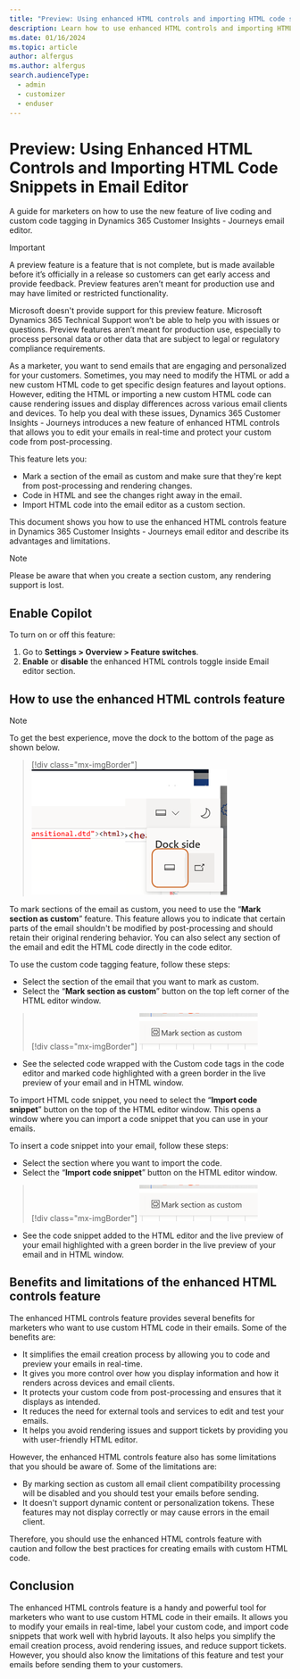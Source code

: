 ```yaml
---
title: "Preview: Using enhanced HTML controls and importing HTML code snippets in email editor"
description: Learn how to use enhanced HTML controls and importing HTML code snippets in Dynamics 365 Customer Insights - Journeys.
ms.date: 01/16/2024
ms.topic: article
author: alfergus
ms.author: alfergus
search.audienceType: 
  - admin
  - customizer
  - enduser
---
```


# Preview: Using Enhanced HTML Controls and Importing HTML Code Snippets in Email Editor

A guide for marketers on how to use the new feature of live coding and custom code tagging in Dynamics 365 Customer Insights - Journeys email editor.

> [!IMPORTANT]
> A preview feature is a feature that is not complete, but is made available before it’s officially in a release so customers can get early access and provide feedback. Preview features aren’t meant for production use and may have limited or restricted functionality.
>
> Microsoft doesn't provide support for this preview feature. Microsoft Dynamics 365 Technical Support won’t be able to help you with issues or questions. Preview features aren’t meant for production use, especially to process personal data or other data that are subject to legal or regulatory compliance requirements.

As a marketer, you want to send emails that are engaging and personalized for your customers. Sometimes, you may need to modify the HTML or add a new custom HTML code to get specific design features and layout options. However, editing the HTML or importing a new custom HTML code can cause rendering issues and display differences across various email clients and devices. To help you deal with these issues, Dynamics 365 Customer Insights - Journeys introduces a new feature of enhanced HTML controls that allows you to edit your emails in real-time and protect your custom code from post-processing.

This feature lets you:
- Mark a section of the email as custom and make sure that they're kept from post-processing and rendering changes.
- Code in HTML and see the changes right away in the email.
- Import HTML code into the email editor as a custom section.

This document shows you how to use the enhanced HTML controls feature in Dynamics 365 Customer Insights - Journeys email editor and describe its advantages and limitations.

> [!NOTE]
> Please be aware that when you create a section custom, any rendering support is lost.

## Enable Copilot

To turn on or off this feature:
1. Go to **Settings > Overview > Feature switches**.
1. **Enable** or **disable** the enhanced HTML controls toggle inside Email editor section.

## How to use the enhanced HTML controls feature

> [!NOTE]
> To get the best experience, move the dock to the bottom of the page as shown below.

> [!div class="mx-imgBorder"]
> ![Use dock at the page bottom for better experience](media/use-dock-for-enhanced-experience.png "Use dock at the page bottom for better experience")

To mark sections of the email as custom, you need to use the “**Mark section as custom**” feature. This feature allows you to indicate that certain parts of the email shouldn't be modified by post-processing and should retain their original rendering behavior. You can also select any section of the email and edit the HTML code directly in the code editor. 

To use the custom code tagging feature, follow these steps:
- Select the section of the email that you want to mark as custom.
- Select the “**Mark section as custom**” button on the top left corner of the HTML editor window.

> [!div class="mx-imgBorder"]
> ![Screenshot of custom code tagging feature](media/custom-code-tagging.png "Screenshot of custom code tagging feature")

- See the selected code wrapped with the Custom code tags in the code editor and marked code highlighted with a green border in the live preview of your email and in HTML window.

To import HTML code snippet, you need to select the “**Import code snippet**” button on the top of the HTML editor window. This opens a window where you can import a code snippet that you can use in your emails. 

To insert a code snippet into your email, follow these steps:
- Select the section where you want to import the code. 
- Select the “**Import code snippet**” button on the HTML editor window.

> [!div class="mx-imgBorder"]
> ![Screenshot of importing your own code feature](media/custom-code-tagging.png "Screenshot of importing your own code feature")

- See the code snippet added to the HTML editor and the live preview of your email highlighted with a green border in the live preview of your email and in HTML window.

## Benefits and limitations of the enhanced HTML controls feature

The enhanced HTML controls feature provides several benefits for marketers who want to use custom HTML code in their emails. Some of the benefits are:

- It simplifies the email creation process by allowing you to code and preview your emails in real-time.
- It gives you more control over how you display information and how it renders across devices and email clients.
- It protects your custom code from post-processing and ensures that it displays as intended.
- It reduces the need for external tools and services to edit and test your emails.
- It helps you avoid rendering issues and support tickets by providing you with user-friendly HTML editor.

However, the enhanced HTML controls feature also has some limitations that you should be aware of. Some of the limitations are:
- By marking section as custom all email client compatibility processing will be disabled and you should test your emails before sending.
- It doesn't support dynamic content or personalization tokens. These features may not display correctly or may cause errors in the email client.

Therefore, you should use the enhanced HTML controls feature with caution and follow the best practices for creating emails with custom HTML code. 

## Conclusion

The enhanced HTML controls feature is a handy and powerful tool for marketers who want to use custom HTML code in their emails. It allows you to modify your emails in real-time, label your custom code, and import code snippets that work well with hybrid layouts. It also helps you simplify the email creation process, avoid rendering issues, and reduce support tickets. However, you should also know the limitations of this feature and test your emails before sending them to your customers. 